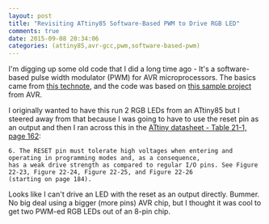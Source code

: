 ```yaml
---
layout: post
title: "Revisiting ATtiny85 Software-Based PWM to Drive RGB LED"
comments: true
date: 2015-09-08 20:34:06
categories: (attiny85,avr-gcc,pwm,software-based-pwm)
---
```


I'm digging up some old code that I did a long time ago - It's a software-based pulse width modulator (PWM) for AVR microprocessors. The basics came from [this technote](http://www.atmel.com/Images/doc8020.pdf), and the code was based on [this sample project](http://www.avrfreaks.net/sites/default/files/AVR136.zip) from AVR.

I originally wanted to have this run 2 RGB LEDs from an ATtiny85 but I steered away from that because I was going to have to use the reset pin as an output and then I ran across this in the [ATtiny datasheet - Table 21-1, page 162](http://www.atmel.com/Images/Atmel-2586-AVR-8-bit-Microcontroller-ATtiny25-ATtiny45-ATtiny85_Datasheet.pdf):

    6. The RESET pin must tolerate high voltages when entering and operating in programming modes and, as a consequence,
    has a weak drive strength as compared to regular I/O pins. See Figure 22-23, Figure 22-24, Figure 22-25, and Figure 22-26
    (starting on page 184).

Looks like I can't drive an LED with the reset as an output directly. Bummer. No big deal using a bigger (more pins) AVR chip, but I thought it was cool to get two PWM-ed RGB LEDs out of an 8-pin chip.
